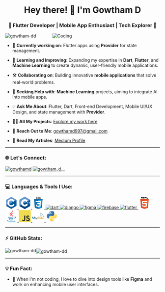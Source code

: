 <h1 align="center">Hey there! 👋 I'm Gowtham D</h1>   
   
<h3 align="center">🚀 Flutter Developer | Mobile App Enthusiast | Tech Explorer 🚀</h3> 
<img align="right" alt="Coding" width="350" src="https://i.redd.it/n8agw6z2smyb1.gif"> 
   
<p align="left"> <img src="https://komarev.com/ghpvc/?username=gowtham-dd&label=Profile%20views&color=0e75b6&style=flat" alt="gowtham-dd" /> </p>

- 🔭 **Currently working on**: Flutter apps using **Provider** for state management.

- 🌱 **Learning and Improving**: Expanding my expertise in **Dart**, **Flutter**, and **Machine Learning** to create dynamic, user-friendly mobile applications.

- 🛠 **Collaborating on**: Building innovative **mobile applications** that solve real-world problems.

- 🤝 **Seeking Help with**: **Machine Learning** projects, aiming to integrate AI into mobile apps.

- 💡 **Ask Me About**: Flutter, Dart, Front-end Development, Mobile UI/UX Design, and state management with **Provider**.

- 👨‍💻 **All My Projects**: [Explore my work here](https://bento.me/gowthamd)

- 📧 **Reach Out to Me**: gowthamd997@gmail.com    

- 📘 **Read My Articles**: [Medium Profile](https://medium.com/@gowthamd997)

---

### 🌐 Let's Connect:

<p align="left">
  <a href="https://linkedin.com/in/gowthamd" target="blank"><img align="center" src="https://raw.githubusercontent.com/rahuldkjain/github-profile-readme-generator/master/src/images/icons/Social/linked-in-alt.svg" alt="gowthamd" height="30" width="40" /></a>
  <a href="https://instagram.com/gowtham_d__" target="blank"><img align="center" src="https://raw.githubusercontent.com/rahuldkjain/github-profile-readme-generator/master/src/images/icons/Social/instagram.svg" alt="gowtham_d__" height="30" width="40" /></a>
</p>

---

### 💻 Languages & Tools I Use:

<p align="left"> 
  <a href="https://www.cprogramming.com/" target="_blank" rel="noreferrer"> 
    <img src="https://raw.githubusercontent.com/devicons/devicon/master/icons/c/c-original.svg" alt="c" width="40" height="40"/> 
  </a> 
  <a href="https://www.w3schools.com/cpp/" target="_blank" rel="noreferrer"> 
    <img src="https://raw.githubusercontent.com/devicons/devicon/master/icons/cplusplus/cplusplus-original.svg" alt="cplusplus" width="40" height="40"/> 
  </a> 
  <a href="https://www.w3schools.com/css/" target="_blank" rel="noreferrer"> 
    <img src="https://raw.githubusercontent.com/devicons/devicon/master/icons/css3/css3-original-wordmark.svg" alt="css3" width="40" height="40"/> 
  </a> 
  <a href="https://dart.dev" target="_blank" rel="noreferrer"> 
    <img src="https://www.vectorlogo.zone/logos/dartlang/dartlang-icon.svg" alt="dart" width="40" height="40"/> 
  </a> 
  <a href="https://www.djangoproject.com/" target="_blank" rel="noreferrer"> 
    <img src="https://cdn.worldvectorlogo.com/logos/django.svg" alt="django" width="40" height="40"/> 
  </a> 
  <a href="https://www.figma.com/" target="_blank" rel="noreferrer"> 
    <img src="https://www.vectorlogo.zone/logos/figma/figma-icon.svg" alt="figma" width="40" height="40"/> 
  </a> 
  <a href="https://firebase.google.com/" target="_blank" rel="noreferrer"> 
    <img src="https://www.vectorlogo.zone/logos/firebase/firebase-icon.svg" alt="firebase" width="40" height="40"/> 
  </a> 
  <a href="https://flutter.dev" target="_blank" rel="noreferrer"> 
    <img src="https://www.vectorlogo.zone/logos/flutterio/flutterio-icon.svg" alt="flutter" width="40" height="40"/> 
  </a> 
  <a href="https://www.w3.org/html/" target="_blank" rel="noreferrer"> 
    <img src="https://raw.githubusercontent.com/devicons/devicon/master/icons/html5/html5-original-wordmark.svg" alt="html5" width="40" height="40"/> 
  </a> 
  <a href="https://www.java.com" target="_blank" rel="noreferrer"> 
    <img src="https://raw.githubusercontent.com/devicons/devicon/master/icons/java/java-original.svg" alt="java" width="40" height="40"/> 
  </a> 
  <a href="https://developer.mozilla.org/en-US/docs/Web/JavaScript" target="_blank" rel="noreferrer"> 
    <img src="https://raw.githubusercontent.com/devicons/devicon/master/icons/javascript/javascript-original.svg" alt="javascript" width="40" height="40"/> 
  </a> 
  <a href="https://www.mysql.com/" target="_blank" rel="noreferrer"> 
    <img src="https://raw.githubusercontent.com/devicons/devicon/master/icons/mysql/mysql-original-wordmark.svg" alt="mysql" width="40" height="40"/> 
  </a> 
  <a href="https://www.python.org" target="_blank" rel="noreferrer"> 
    <img src="https://raw.githubusercontent.com/devicons/devicon/master/icons/python/python-original.svg" alt="python" width="40" height="40"/> 
  </a> 

</p>

---

### ⚡ GitHub Stats:
<p>
  <img align="left" src="https://github-readme-stats.vercel.app/api/top-langs?username=gowtham-dd&show_icons=true&locale=en&layout=compact" alt="gowtham-dd" />
</p>


<p><img align="center" src="https://github-readme-streak-stats.herokuapp.com/?user=gowtham-dd&" alt="gowtham-dd" /></p>

---

### 💡 Fun Fact:

- 🎨 When I'm not coding, I love to dive into design tools like **Figma** and work on enhancing mobile user interfaces.
